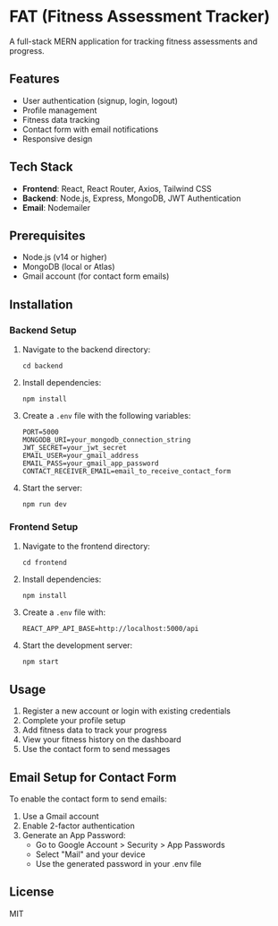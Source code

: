 # FAT (Fitness Assessment Tracker)

A full-stack MERN application for tracking fitness assessments and progress.

## Features

- User authentication (signup, login, logout)
- Profile management
- Fitness data tracking
- Contact form with email notifications
- Responsive design

## Tech Stack

- **Frontend**: React, React Router, Axios, Tailwind CSS
- **Backend**: Node.js, Express, MongoDB, JWT Authentication
- **Email**: Nodemailer

## Prerequisites

- Node.js (v14 or higher)
- MongoDB (local or Atlas)
- Gmail account (for contact form emails)

## Installation

### Backend Setup

1. Navigate to the backend directory:
   ```
   cd backend
   ```

2. Install dependencies:
   ```
   npm install
   ```

3. Create a `.env` file with the following variables:
   ```
   PORT=5000
   MONGODB_URI=your_mongodb_connection_string
   JWT_SECRET=your_jwt_secret
   EMAIL_USER=your_gmail_address
   EMAIL_PASS=your_gmail_app_password
   CONTACT_RECEIVER_EMAIL=email_to_receive_contact_form
   ```

4. Start the server:
   ```
   npm run dev
   ```

### Frontend Setup

1. Navigate to the frontend directory:
   ```
   cd frontend
   ```

2. Install dependencies:
   ```
   npm install
   ```

3. Create a `.env` file with:
   ```
   REACT_APP_API_BASE=http://localhost:5000/api
   ```

4. Start the development server:
   ```
   npm start
   ```

## Usage

1. Register a new account or login with existing credentials
2. Complete your profile setup
3. Add fitness data to track your progress
4. View your fitness history on the dashboard
5. Use the contact form to send messages

## Email Setup for Contact Form

To enable the contact form to send emails:

1. Use a Gmail account
2. Enable 2-factor authentication
3. Generate an App Password:
   - Go to Google Account > Security > App Passwords
   - Select "Mail" and your device
   - Use the generated password in your .env file

## License

MIT 